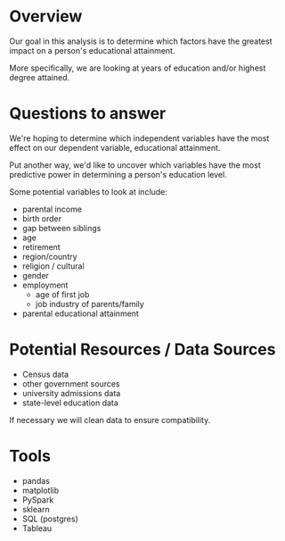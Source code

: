 # Overview
Our goal in this analysis is to determine which factors have the greatest impact on a person's educational attainment.

More specifically, we are looking at years of education and/or highest degree attained.



# Questions to answer
We're hoping to determine which independent variables have the most effect on our dependent variable, educational attainment.

Put another way, we'd like to uncover which variables have the most predictive power in determining a person's education level.

Some potential variables to look at include:

- parental income
- birth order
- gap between siblings
- age
- retirement
- region/country
- religion / cultural
- gender
- employment
	- age of first job
	- job industry of parents/family
- parental educational attainment



# Potential Resources / Data Sources

- Census data
- other government sources
- university admissions data
- state-level education data

If necessary we will clean data to ensure compatibility.


# Tools

- pandas
- matplotlib
- PySpark
- sklearn
- SQL (postgres)
- Tableau
